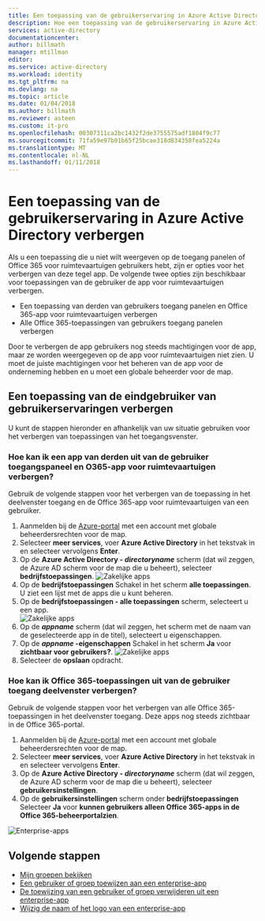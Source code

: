 ```yaml
---
title: Een toepassing van de gebruikerservaring in Azure Active Directory verbergen | Microsoft Docs
description: Hoe een toepassing van de gebruikerservaring in Azure Active Directory toegang panelen of Office 365 voor ruimtevaartuigen verbergen.
services: active-directory
documentationcenter: 
author: billmath
manager: mtillman
editor: 
ms.service: active-directory
ms.workload: identity
ms.tgt_pltfrm: na
ms.devlang: na
ms.topic: article
ms.date: 01/04/2018
ms.author: billmath
ms.reviewer: asteen
ms.custom: it-pro
ms.openlocfilehash: 00307311ca2bc1432f2de3755575adf1804f9c77
ms.sourcegitcommit: 71fa59e97b01b65f25bcae318d834358fea5224a
ms.translationtype: MT
ms.contentlocale: nl-NL
ms.lasthandoff: 01/11/2018
---
```

# <a name="hide-an-application-from-users-experience-in-azure-active-directory"></a>Een toepassing van de gebruikerservaring in Azure Active Directory verbergen

Als u een toepassing die u niet wilt weergeven op de toegang panelen of Office 365 voor ruimtevaartuigen gebruikers hebt, zijn er opties voor het verbergen van deze tegel app.  De volgende twee opties zijn beschikbaar voor toepassingen van de gebruiker de app voor ruimtevaartuigen verbergen.

- Een toepassing van derden van gebruikers toegang panelen en Office 365-app voor ruimtevaartuigen verbergen
- Alle Office 365-toepassingen van gebruikers toegang panelen verbergen

Door te verbergen de app gebruikers nog steeds machtigingen voor de app, maar ze worden weergegeven op de app voor ruimtevaartuigen niet zien. U moet de juiste machtigingen voor het beheren van de app voor de onderneming hebben en u moet een globale beheerder voor de map.


## <a name="hiding-an-application-from-users-end-user-experiences"></a>Een toepassing van de eindgebruiker van gebruikerservaringen verbergen
U kunt de stappen hieronder en afhankelijk van uw situatie gebruiken voor het verbergen van toepassingen van het toegangsvenster.

### <a name="how-do-i-hide-a-third-party-app-from-users-access-panel-and-o365-app-launchers"></a>Hoe kan ik een app van derden uit van de gebruiker toegangspaneel en O365-app voor ruimtevaartuigen verbergen?
Gebruik de volgende stappen voor het verbergen van de toepassing in het deelvenster toegang en de Office 365-app voor ruimtevaartuigen van een gebruiker.

1.  Aanmelden bij de [Azure-portal](https://portal.azure.com) met een account met globale beheerdersrechten voor de map.
2.  Selecteer **meer services**, voer **Azure Active Directory** in het tekstvak in en selecteer vervolgens **Enter**.
3.  Op de **Azure Active Directory - *directoryname***  scherm (dat wil zeggen, de Azure AD scherm voor de map die u beheert), selecteer **bedrijfstoepassingen**.
![Zakelijke apps](media/active-directory-coreapps-hide-third-party-app/app1.png)
4.  Op de **bedrijfstoepassingen** Schakel in het scherm **alle toepassingen**. U ziet een lijst met de apps die u kunt beheren.
5.  Op de **bedrijfstoepassingen - alle toepassingen** scherm, selecteert u een app.</br>
![Zakelijke apps](media/active-directory-coreapps-hide-third-party-app/app2.png)
6.  Op de ***appname*** scherm (dat wil zeggen, het scherm met de naam van de geselecteerde app in de titel), selecteert u eigenschappen.
7.  Op de  ***appname* -eigenschappen** Schakel in het scherm **Ja** voor **zichtbaar voor gebruikers?**.
![Zakelijke apps](media/active-directory-coreapps-hide-third-party-app/app3.png)
8.  Selecteer de **opslaan** opdracht.

### <a name="how-do-i-hide-office-365-applications-from-users-access-panel"></a>Hoe kan ik Office 365-toepassingen uit van de gebruiker toegang deelvenster verbergen?

Gebruik de volgende stappen voor het verbergen van alle Office 365-toepassingen in het deelvenster toegang. Deze apps nog steeds zichtbaar in de Office 365-portal.

1.  Aanmelden bij de [Azure-portal](https://portal.azure.com) met een account met globale beheerdersrechten voor de map.
2.  Selecteer **meer services**, voer **Azure Active Directory** in het tekstvak in en selecteer vervolgens **Enter**.
3.  Op de **Azure Active Directory - *directoryname***  scherm (dat wil zeggen, de Azure AD scherm voor de map die u beheert), selecteer **gebruikersinstellingen**.
4.  Op de **gebruikersinstellingen** scherm onder **bedrijfstoepassingen** Selecteer **Ja** voor **kunnen gebruikers alleen Office 365-apps in de Office 365-beheerportalzien**.

![Enterprise-apps](media/active-directory-coreapps-hide-third-party-app/apps4.png)

## <a name="next-steps"></a>Volgende stappen
* [Mijn groepen bekijken](active-directory-groups-view-azure-portal.md)
* [Een gebruiker of groep toewijzen aan een enterprise-app](active-directory-coreapps-assign-user-azure-portal.md)
* [De toewijzing van een gebruiker of groep verwijderen uit een enterprise-app](active-directory-coreapps-remove-assignment-azure-portal.md)
* [Wijzig de naam of het logo van een enterprise-app](active-directory-coreapps-change-app-logo-user-azure-portal.md)

